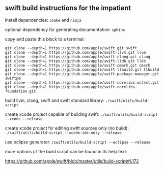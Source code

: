 swift build instructions for the impatient
------------------------------------------

install dependencies: `cmake` and `ninja`

optional dependency for generating documentation: `sphinx`

copy and paste this block to a terminal:

```
git clone --depth=1 https://github.com/apple/swift.git swift
git clone --depth=1 https://github.com/apple/swift-llvm.git llvm
git clone --depth=1 https://github.com/apple/swift-clang.git clang
git clone --depth=1 https://github.com/apple/swift-lldb.git lldb
git clone --depth=1 https://github.com/apple/swift-cmark.git cmark
git clone --depth=1 https://github.com/apple/swift-llbuild.git llbuild
git clone --depth=1 https://github.com/apple/swift-package-manager.git swiftpm
git clone --depth=1 https://github.com/apple/swift-corelibs-xctest.git
git clone --depth=1 https://github.com/apple/swift-corelibs-foundation.git
```

build llvm, clang, swift and swift standard library: `./swift/utils/build-script`

create xcode project capable of building swift: `./swift/utils/build-script --xcode --release`

create xcode project for editing swift sources only (no build): `./swift/utils/build-script --xcode-ide-only --release`

use eclipse generator: `/swift/utils/build-script --eclipse --release`

more options of the build script can be found in its help text:

https://github.com/apple/swift/blob/master/utils/build-script#L172
